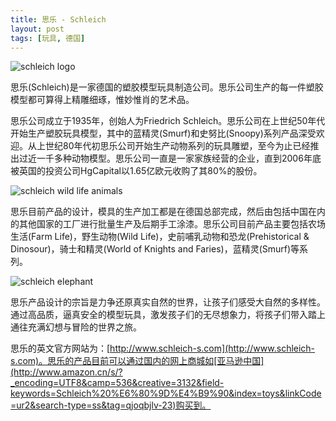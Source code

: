```yaml
---
title: 思乐 - Schleich
layout: post
tags: [玩具, 德国]
---
```


![schleich logo](http://pinpaiku.org/media/files/2013/03/01/schleich_logo.jpg)

思乐(Schleich)是一家德国的塑胶模型玩具制造公司。思乐公司生产的每一件塑胶模型都可算得上精雕细琢，惟妙惟肖的艺术品。

思乐公司成立于1935年，创始人为Friedrich Schleich。思乐公司在上世纪50年代开始生产塑胶玩具模型，其中的蓝精灵(Smurf)和史努比(Snoopy)系列产品深受欢迎。从上世纪80年代初思乐公司开始生产动物系列的玩具雕塑，至今为止已经推出过近一千多种动物模型。思乐公司一直是一家家族经营的企业，直到2006年底被英国的投资公司HgCapital以1.65亿欧元收购了其80%的股份。

![schleich wild life animals](http://pinpaiku.org/media/files/2013/03/01/schleich_wild_life.jpg)

思乐目前产品的设计，模具的生产加工都是在德国总部完成，然后由包括中国在内的其他国家的工厂进行批量生产及后期手工涂漆。思乐公司目前产品主要包括农场生活(Farm Life)，野生动物(Wild Life)，史前哺乳动物和恐龙(Prehistorical & Dinosour)，骑士和精灵(World of Knights and Faries)，蓝精灵(Smurf)等系列。

![schleich elephant](http://pinpaiku.org/media/files/2013/03/01/schleich_elephant.jpg)

思乐产品设计的宗旨是力争还原真实自然的世界，让孩子们感受大自然的多样性。通过高品质，逼真安全的模型玩具，激发孩子们的无尽想象力，将孩子们带入踏上通往充满幻想与冒险的世界之旅。

思乐的英文官方网站为：[http://www.schleich-s.com](http://www.schleich-s.com)。思乐的产品目前可以通过国内的网上商城如[亚马逊中国](http://www.amazon.cn/s/?_encoding=UTF8&camp=536&creative=3132&field-keywords=Schleich%20%E6%80%9D%E4%B9%90&index=toys&linkCode=ur2&search-type=ss&tag=qjoqbjlv-23)购买到。
